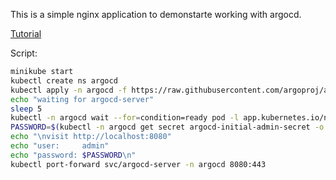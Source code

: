This is a simple nginx application to demonstarte working with argocd.

[Tutorial](https://medium.com/@mehmetodabashi/installing-argocd-on-minikube-and-deploying-a-test-application-caa68ec55fbf)

Script:
```bash
minikube start
kubectl create ns argocd
kubectl apply -n argocd -f https://raw.githubusercontent.com/argoproj/argo-cd/stable/manifests/install.yaml
echo "waiting for argocd-server"
sleep 5
kubectl -n argocd wait --for=condition=ready pod -l app.kubernetes.io/name=argocd-server
PASSWORD=$(kubectl -n argocd get secret argocd-initial-admin-secret -o jsonpath="{.data.password}" | base64 -d; echo -n)
echo "\nvisit http://localhost:8080"
echo "user:     admin"
echo "password: $PASSWORD\n"
kubectl port-forward svc/argocd-server -n argocd 8080:443
```
